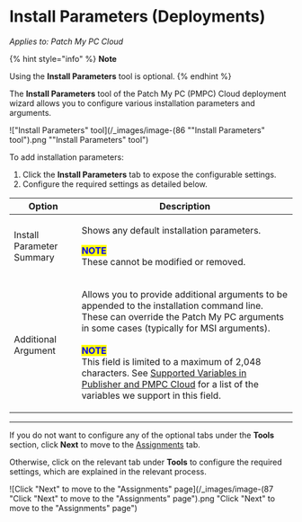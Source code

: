 # Install Parameters (Deployments)

_Applies to: Patch My PC Cloud_

{% hint style="info" %}
**Note**

Using the **Install Parameters** tool is optional.
{% endhint %}

The **Install Parameters** tool of the Patch My PC (PMPC) Cloud deployment wizard allows you to configure various installation parameters and arguments.

![&#x22;Install Parameters&#x22; tool](/_images/image-(86 "&#x22;Install Parameters&#x22; tool").png "&#x22;Install Parameters&#x22; tool")

To add installation parameters:

1. Click the **Install Parameters** tab to expose the configurable settings.
2. Configure the required settings as detailed below.

| Option                    | Description                                                                                                                                                                                                                                                                                                                                                                                                                                                                                                                                                   |
| ------------------------- | ------------------------------------------------------------------------------------------------------------------------------------------------------------------------------------------------------------------------------------------------------------------------------------------------------------------------------------------------------------------------------------------------------------------------------------------------------------------------------------------------------------------------------------------------------------- |
| Install Parameter Summary | <p>Shows any default installation parameters.</p><p> </p><p><mark style="color:blue;"><strong>NOTE</strong></mark><br>These cannot be modified or removed.</p>                                                                                                                                                                                                                                                                                                                                                                                                |
| Additional Argument       | <p>Allows you to provide additional arguments to be appended to the installation command line. These can override the Patch My PC arguments in some cases (typically for MSI arguments).<br><br><mark style="color:blue;"><strong>NOTE</strong></mark><br>This field is limited to a maximum of 2,048 characters. See <a href="../../../../patch-my-pc-product-reference/supported-variables-in-patch-my-pc-on-premises-publisher-and-cloud.md">Supported Variables in Publisher and PMPC Cloud</a> for a list of the variables we support in this field.</p> |

***

If you do not want to configure any of the optional tabs under the **Tools** section, click **Next** to move to the [Assignments](../cloud-assignments-deployment-tab.md) tab.

Otherwise, click on the relevant tab under **Tools** to configure the required settings, which are explained in the relevant process.

![Click &#x22;Next&#x22; to move to the &#x22;Assignments&#x22; page](/_images/image-(87 "Click &#x22;Next&#x22; to move to the &#x22;Assignments&#x22; page").png "Click &#x22;Next&#x22; to move to the &#x22;Assignments&#x22; page")
